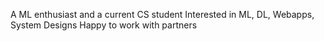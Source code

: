 A ML enthusiast and a current CS student
Interested in ML, DL, Webapps, System Designs
Happy to work with partners

<!---
Heinrich-git-hub/Heinrich-git-hub is a ✨ special ✨ repository because its `README.md` (this file) appears on your GitHub profile.
You can click the Preview link to take a look at your changes.
--->
